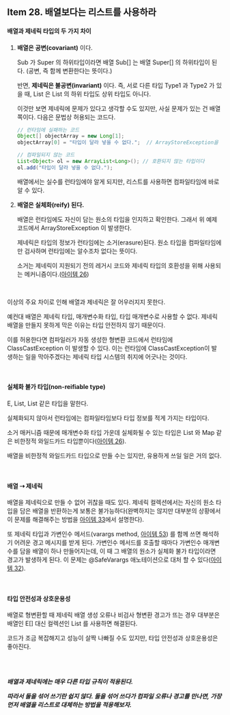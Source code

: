 ## Item 28. 배열보다는 리스트를 사용하라

#### 배열과 제네릭 타입의 두 가지 차이

1. **배열은 공변(covariant)** 이다.

   Sub 가 Super 의 하위타입이라면 배열 Sub[] 는 배열 Super[] 의 하위타입이 된다. (공변, 즉 함께 변환한다는 뜻이다.)

   반면, **제네릭은 불공변(invariant)** 이다. 즉, 서로 다른 타입 Type1 과 Type2 가 있을 때, List<Type1> 은 List<Type2> 의 하위 타입도 상위 타입도 아니다.

   이것만 보면 제네릭에 문제가 있다고 생각할 수도 있지만, 사실 문제가 있는 건 배열 쪽이다. 다음은 문법상 허용되는 코드다.

   ```java
   // 런타임에 실패하는 코드
   Object[] objectArray = new Long[1];
   objectArray[0] = "타입이 달라 넣을 수 없다.";  // ArrayStoreException을 던진다
   
   // 컴파일되지 않는 코드
   List<Object> ol = new ArrayList<Long>(); // 호환되지 않는 타입이다
   ol.add("타입이 달라 넣을 수 없다.");
   ```

   배열에서는 실수를 런타임에야 알게 되지만, 리스트를 사용하면 컴파일타임에 바로 알 수 있다.

2. **배열은 실체화(reify) 된다.**

   배열은 런타임에도 자신이 담는 원소의 타입을 인지하고 확인한다. 그래서 위 예제 코드에서 ArrayStoreException 이 발생한다.

   제네릭은 타입의 정보가 런타임에는 소거(erasure)된다. 원소 타입을 컴파일타임에만 검사하며 런타임에는 알수조차 없다는 뜻이다.

   소거는 제네릭이 지원되기 전의 레거시 코드와 제네릭 타입의 호환성을 위해 사용되는 메커니즘이다.([아이템 26](Item26.md))

<br>

이상의 주요 차이로 인해 배열과 제네릭은 잘 어우러지지 못한다. 

예컨대 배열은 제네릭 타입, 매개변수화 타입, 타입 매개변수로 사용할 수 없다. 제네릭 배열을 만들지 못하게 막은 이유는 타입 안전하지 않기 때문이다.

이를 허용한다면 컴파일러가 자동 생성한 형변환 코드에서 런타임에 ClassCastException 이 발생할 수 있다. 이는 런타임에 ClassCastException이 발생하는 일을 막아주겠다는 제네릭 타입 시스템의 취지에 어긋나는 것이다.

<br>

#### 실체화 불가 타입(non-reifiable type)

E, List<E>, List<String> 같은 타입을 말한다.

실체화되지 않아서 런타임에는 컴파일타임보다 타입 정보를 적게 가지는 타입이다. 

소거 매커니즘 때문에 매개변수화 타입 가운데 실체화될 수 있는 타입은 List<?> 와 Map<?, ?> 같은 비한정적 와일드카드 타입뿐이다([아이템 26](Item26.md)).

배열을 비한정적 와일드카드 타입으로 만들 수는 있지만, 유용하게 쓰일 일은 거의 없다.

<br>

#### 배열 ⇢ 제네릭

배열을 제네릭으로 만들 수 없어 귀찮을 때도 있다. 제네릭 컬렉션에서는 자신의 원소 타입을 담은 배열을 반환하는게 보통은 불가능하다(완벽하지는 않지만 대부분의 상황에서 이 문제를 해결해주는 방법을 [아이템 33](Item33.md)에서 설명한다).

또 제네릭 타입과 가변인수 메서드(varargs method, [아이템 53](Item53.md)) 를 함께 쓰면 해석하기 어려운 경고 메시지를 받게 된다. 가변인수 메서드를 호출할 때마다 가변인수 매개변수를 담을 배열이 하나 만들어지는데, 이 때 그 배열의 원소가 실체화 불가 타입이라면 경고가 발생하게 된다. 이 문제는 @SafeVarargs 애노테이션으로 대처 할 수 있다([아이템 32](Item32.md)).

<br>

#### 타입 안전성과 상호운용성

배열로 형변환할 때 제네릭 배열 생성 오류나 비검사 형변환 경고가 뜨는 경우 대부분은 배열인 E[] 대신 컬렉션인 List<E> 를 사용하면 해결된다. 

코드가 조금 복잡해지고 성능이 살짝 나빠질 수도 있지만, 타입 안전성과 상호운용성은 좋아진다.

<br>

<br>

***배열과 제네릭에는 매우 다른 타입 규칙이 적용된다.***

***따라서 둘을 섞어 쓰기란 쉽지 않다. 둘을 섞어 쓰다가 컴파일 오류나 경고를 만나면, 가장 먼저 배열을 리스트로 대체하는 방법을 적용해보자.***





